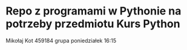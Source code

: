 # Repo z programami w Pythonie na potrzeby przedmiotu Kurs Python
Mikołaj Kot 459184
grupa poniedziałek 16:15